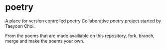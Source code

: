 # poetry
A place for version controlled poetry 
Collaborative poetry project started by Taeyoon Choi.

From the poems that are made availiable on this repository, fork, branch, merge and make the poems your own. 
